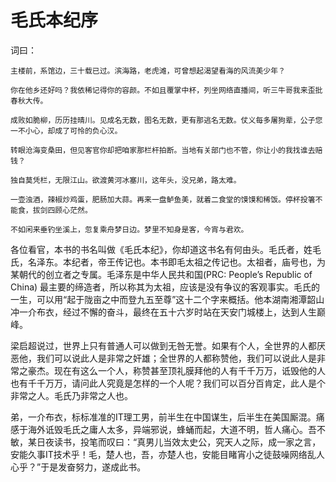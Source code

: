# 毛氏本纪序

词曰：
```
主楼前，系馆边，三十载已过。滨海路，老虎滩，可曾想起渴望看海的风流美少年？

你在他乡还好吗？我依稀记得你的容颜。不如且覆掌中杯，列坐网络直播间，听三牛哥我来歪批春秋大传。

成败如脆柳，历历挂晴川。见成名无数，图名无数，更有那逃名无数。仗义每多屠狗辈，公子您一不小心，却成了可怜的负心汉。

转眼沧海变桑田，但见客官你却把咱家那栏杆拍断。当地有关部门也不管，你让小的我找谁去赔钱？

独自莫凭栏，无限江山。欲渡黄河冰塞川，这年头，没兄弟，路太难。

一壶浊酒，辣椒炒鸡蛋，肥肠加大蒜。再来一盘鲈鱼美，就着二食堂的馍馍和稀饭。停杯投箸不能食，拔剑四顾心茫然。

不如闲来垂钓坐溪上，忽复乘舟梦日边。梦里不知身是客，今宵与君欢。

```
各位看官，本书的书名叫做《毛氏本纪》，你却道这书名有何由头。毛氏者，姓毛氏，名泽东。本纪者，帝王传记也。本书即毛太祖之传记也。太祖者，庙号也，为某朝代的创立者之专属。毛泽东是中华人民共和国(PRC: People’s Republic of China) 最主要的缔造者，所以称其为太祖，应该是没有争议的客观事实。毛氏的一生，可以用“起于陇亩之中而登九五至尊”这十二个字来概括。他本湖南湘潭韶山冲一介布衣，经过不懈的奋斗，最终在五十六岁时站在天安门城楼上，达到人生巅峰。

梁启超说过，世界上只有普通人可以做到无咎无誉。如果有个人，全世界的人都厌恶他，我们可以说此人是非常之奸雄；全世界的人都称赞他，我们可以说此人是非常之豪杰。现在有这么一个人，称赞甚至顶礼膜拜他的人有千千万万，诋毁他的人也有千千万万，请问此人究竟是怎样的一个人呢？我们可以百分百肯定，此人是个非常之人。毛氏乃非常之人也。

弟，一介布衣，标标准准的IT理工男，前半生在中国谋生，后半生在美国厮混。痛感于海外诋毁毛氏之庸人太多，异端邪说，蜂蛹而起，大道不明，哲人痛心。吾不敏，某日夜读书，投笔而叹曰：“真男儿当效太史公，究天人之际，成一家之言，安能久事IT技术乎！毛，楚人也，吾，亦楚人也，安能目睹宵小之徒鼓噪网络乱人心乎？”于是发奋努力，遂成此书。


